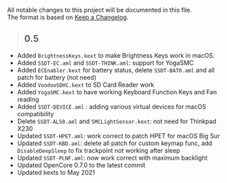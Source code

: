 All notable changes to this project will be documented in this file.  
The format is based on [Keep a Changelog](https://keepachangelog.com/en/1.0.0/).

> ## 0.5
- Added `BrightnessKeys.kext` to make Brightness Keys work in macOS.
- Added `SSDT-EC.aml` and `SSDT-THINK.aml`: support for YogaSMC
- Added `ECEnabler.kext` for battery status, delete `SSDT-BAT0.aml` and all patch for battery (not need)
- Added `VoodooSDHC.kext` to SD Card Reader work
- Added `YogaSMC.kext` to have working Keyboard Function Keys and Fan reading
- Added `SSDT-DEVICE.aml` : adding various virtual devices for macOS compatibility
- Delete `SSDT-ALS0.aml` and `SMCLightSensor.kext`: not need for Thinkpad X230
- Updated `SSDT-HPET.aml`: work correct to patch HPET for macOS Big Sur
- Updated `SSDT-KBD.aml`: delete all patch for custom keymap func, add `DisableDeepSleep` to fix trackpoint not working after sleep
- Updated `SSDT-PLNF.aml`: now work correct with maximum backlight
- Updated OpenCore 0.7.0 to the latest commit
- Updated kexts to May 2021
